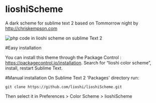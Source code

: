lioshiScheme
======================

A dark scheme for sublime text 2 based on Tommorrow night by http://chriskempson.com

![php code in lioshi scheme on sublime Text 2](https://raw.github.com/lioshi/lioshiScheme/master/images/example.png)

#Easy installation

You can install this theme through the Package Control : https://packagecontrol.io/installation. Search for “lioshi color scheme”, install, restart Sublime Text.

#Manual installation
On Sublime Text 2 'Packages' directory run:

	git clone https://github.com/lioshi/lioshiScheme.git

Then select it in Preferences > Color Scheme > lioshiScheme